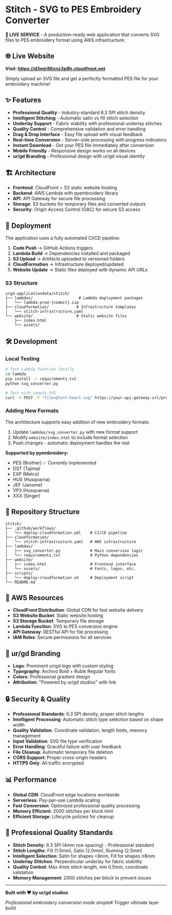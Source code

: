 # Stitch - SVG to PES Embroidery Converter

**🎉 LIVE SERVICE** - A production-ready web application that converts SVG files to PES embroidery format using AWS infrastructure.

## 🌐 Live Website

**Visit: https://d3mjr86znz3p8h.cloudfront.net**

Simply upload an SVG file and get a perfectly formatted PES file for your embroidery machine!

## ✨ Features

- **Professional Quality** - Industry-standard 6.3 SPI stitch density
- **Intelligent Stitching** - Automatic satin vs fill stitch selection
- **Underlay Support** - Fabric stability with professional underlay stitches
- **Quality Control** - Comprehensive validation and error handling
- **Drag & Drop Interface** - Easy file upload with visual feedback
- **Real-time Conversion** - Server-side processing with progress indicators
- **Instant Download** - Get your PES file immediately after conversion
- **Mobile Friendly** - Responsive design works on all devices
- **ur/gd Branding** - Professional design with ur/gd visual identity

## 🏗️ Architecture

- **Frontend**: CloudFront + S3 static website hosting
- **Backend**: AWS Lambda with pyembroidery library
- **API**: API Gateway for secure file processing
- **Storage**: S3 buckets for temporary files and converted outputs
- **Security**: Origin Access Control (OAC) for secure S3 access

## 🚀 Deployment

The application uses a fully automated CI/CD pipeline:

1. **Code Push** → GitHub Actions triggers
2. **Lambda Build** → Dependencies installed and packaged
3. **S3 Upload** → Artifacts uploaded to versioned folders
4. **CloudFormation** → Infrastructure deployed/updated
5. **Website Update** → Static files deployed with dynamic API URLs

### S3 Structure
```
urgd-applicationdata/stitch/
├── lambdas/                    # Lambda deployment packages
│   └── lambda-prod-{commit}.zip
├── cloudformation/            # Infrastructure templates
│   └── stitch-infrastructure.yaml
└── website/                   # Static website files
    ├── index.html
    └── assets/
```

## 🛠️ Development

### Local Testing
```bash
# Test Lambda function locally
cd lambda
pip install -r requirements.txt
python svg_converter.py

# Test with sample SVG
curl -X POST -F "file=@test-heart.svg" https://your-api-gateway-url/prod/api
```

### Adding New Formats
The architecture supports easy addition of new embroidery formats:

1. Update `lambdas/svg_converter.py` with new format support
2. Modify `website/index.html` to include format selection
3. Push changes - automatic deployment handles the rest

**Supported by pyembroidery:**
- PES (Brother) ✅ *Currently implemented*
- DST (Tajima)
- EXP (Melco) 
- HUS (Husqvarna)
- JEF (Janome)
- VP3 (Husqvarna)
- XXX (Singer)

## 📁 Repository Structure

```
stitch/
├── .github/workflows/
│   └── deploy-cloudformation.yml    # CI/CD pipeline
├── cloudformation/
│   └── stitch-infrastructure.yaml   # AWS infrastructure
├── lambdas/
│   ├── svg_converter.py             # Main conversion logic
│   └── requirements.txt             # Python dependencies
├── website/
│   ├── index.html                   # Frontend interface
│   └── assets/                      # Fonts, logos, etc.
├── scripts/
│   └── deploy-cloudformation.sh     # Deployment script
└── README.md
```

## 🔧 AWS Resources

- **CloudFront Distribution**: Global CDN for fast website delivery
- **S3 Website Bucket**: Static website hosting
- **S3 Storage Bucket**: Temporary file storage
- **Lambda Function**: SVG to PES conversion engine
- **API Gateway**: RESTful API for file processing
- **IAM Roles**: Secure permissions for all services

## 🎨 ur/gd Branding

- **Logo**: Prominent ur/gd logo with custom styling
- **Typography**: Archivo Bold + Rubik Regular fonts
- **Colors**: Professional gradient design
- **Attribution**: "Powered by ur/gd studios" with link

## 🔒 Security & Quality

- **Professional Standards**: 6.3 SPI density, proper stitch lengths
- **Intelligent Processing**: Automatic stitch type selection based on shape width
- **Quality Validation**: Coordinate validation, length limits, memory management
- **Input Validation**: SVG file type verification
- **Error Handling**: Graceful failure with user feedback
- **File Cleanup**: Automatic temporary file deletion
- **CORS Support**: Proper cross-origin headers
- **HTTPS Only**: All traffic encrypted

## 📊 Performance

- **Global CDN**: CloudFront edge locations worldwide
- **Serverless**: Pay-per-use Lambda scaling
- **Fast Conversion**: Optimized professional quality processing
- **Memory Efficient**: 2000 stitches per block limit
- **Efficient Storage**: Lifecycle policies for cleanup

## 🎯 Professional Quality Standards

- **Stitch Density**: 6.3 SPI (4mm row spacing) - Professional standard
- **Stitch Lengths**: Fill (1.5mm), Satin (2.0mm), Running (2.5mm)
- **Intelligent Selection**: Satin for shapes <8mm, Fill for shapes ≥8mm
- **Underlay Stitches**: Perpendicular underlay for fabric stability
- **Quality Control**: Max 4mm stitch length, min 0.5mm, coordinate validation
- **Memory Management**: 2000 stitches per block to prevent issues

---

**Built with ❤️ by ur/gd studios**

*Professional embroidery conversion made simple*# Trigger ultimate layer build
